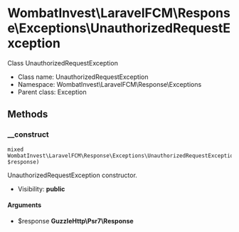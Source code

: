 WombatInvest\LaravelFCM\Response\Exceptions\UnauthorizedRequestException
===============

Class UnauthorizedRequestException




* Class name: UnauthorizedRequestException
* Namespace: WombatInvest\LaravelFCM\Response\Exceptions
* Parent class: Exception







Methods
-------


### __construct

    mixed WombatInvest\LaravelFCM\Response\Exceptions\UnauthorizedRequestException::__construct(\GuzzleHttp\Psr7\Response $response)

UnauthorizedRequestException constructor.



* Visibility: **public**


#### Arguments
* $response **GuzzleHttp\Psr7\Response**


